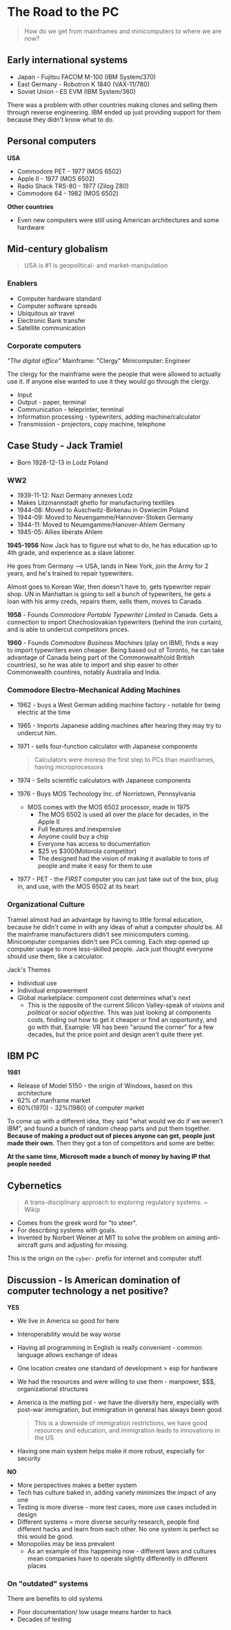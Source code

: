 # The Road to the PC
>How do we get from mainframes and minicomputers to where we are now?

##  Early international systems
* Japan - Fujitsu FACOM M-100 (IBM System/370)
* East Germany - Robotron K 1840 (VAX-11/780)
* Soviet Union - ES EVM (IBM System/360)

There was a problem with other countries making clones and selling them through reverse engineering. IBM ended up just providing support for them because they didn't know what to do.

## Personal computers
**USA**
* Commodore PET - 1977 (MOS 6502)
* Apple II - 1977 (MOS 6502)
* Radio Shack TRS-80 - 1977 (Zilog Z80)
* Commodore 64 - 1982 (MOS 6502)

**Other countries**
* Even new computers were still using American architectures and some hardware

## Mid-century globalism
>USA is #1 is geopolitical- and market-manipulation

### Enablers
* Computer hardware standard
* Computer software spreads
* Ubiquitous air travel
* Electronic Bank transfer
* Satellite communication

### Corporate computers
*"The digital office"*
Mainframe: "Clergy"
Minicomputer: Engineer

The clergy for the mainframe were the people that were allowed to actually use it. If anyone else wanted to use it they would go through the clergy.

* Input
* Output - paper, terminal
* Communication - teleprinter, terminal
* Information processing - typewriters, adding machine/calculator
* Transmission - projectors, copy machine, telephone

## Case Study - Jack Tramiel
* Born 1928-12-13 in Lodz Poland

### WW2
* 1939-11-12: Nazi Germany annexes Lodz
* Makes Litzmannstadt ghetto for manufacturing textliles
* 1944-08: Moved to Auschwitz-Birkenau in Oswiecim Poland
* 1944-09: Moved to Neuengamme/Hannover-Stoken Germany
* 1944-11: Moved to Neuengamme/Hanover-Ahlem Germany
* 1945-05: Allies liberate Ahlem

**1945-1956**
Now Jack has to figure out what to do, he has education up to 4th grade, and experience as a slave laborer.

He goes from Germany --> USA, lands in New York, join the Army for 2 years, and he's trained to repair typewriters.

Almost goes to Korean War, then doesn't have to, gets typewriter repair shop. UN in Manhattan is going to sell a bunch of typewriters, he gets a loan with his army creds, repairs them, sells them, moves to Canada.

**1958** - Founds *Commodore Portable Typewriter Limited* in Canada. Gets a connection to import Chechoslovakian typewriters (behind the iron curtain), and is able to undercut competitors prices.

**1960** - Founds *Commodore Business Machines* (play on IBM), finds a way to import typewriters even cheaper. Being based out of Toronto, he can take advantage of Canada being part of the Commonwealth(old British countries), so he was able to import and ship easier to other Commonwealth countires, notably Australia and India.

### Commodore Electro-Mechanical Adding Machines
* 1962 - buys a West German adding machine factory - notable for being electric at the time
* 1965 - Imports Japanese adding machines after hearing they may try to undercut him.
* 1971 - sells four-function calculator with Japanese components
    > Calculators were moreso the first step to PCs than mainframes, having microprocessors

* 1974 - Sells scientific calculators with Japanese components
* 1976 - Buys MOS Technology Inc. of Norristown, Pennsylvania
    * MOS comes with the MOS 6502 processor, made in 1975
        * The MOS 6502 is used all over the place for decades, in the Apple II
        * Full features and inexpensive
        * Anyone could buy a chip
        * Everyone has access to documentation
        * $25 vs $300(Motorola competitor)
        * The designed had the vision of making it available to tons of people and make it easy for them to use
* 1977 - PET - the *FIRST* computer you can just take out of the box, plug in, and use, with the MOS 6502 at its heart

### Organizational Culture
Tramiel almost had an advantage by having to little formal education, because he didn't come in with any ideas of what a computer *should* be. All the mainframe manufacturers didn't see minicomputers coming. Minicomputer companies didn't see PCs coming. Each step opened up computer usage to more less-skilled people. Jack just thought everyone should use them, like a calculator.

Jack's Themes
* Individual use
* Individual empowerment
* Global marketplace: component cost determines what's next
    * This is the opposite of the current Silicon Valley-speak of *visions* and *political* or *social objective*. This was just looking at components costs, finding out how to get it cheaper or find an opportunity, and go with that. Example: VR has been "around the corner" for a few decades, but the price point and design aren't quite there yet.

## IBM PC
**1981**
* Release of Model 5150 - the origin of Windows, based on this architecture
* 62% of manframe market
* 60%(1970) - 32%(1980) of computer market

To come up with a different idea, they said "what would we do if we weren't IBM", and found a bunch of random cheap parts and put them together. **Because of making a product out of pieces anyone can get, people just made their own**. Then they got a ton of competitors and some are better.

**At the same time, Microsoft made a bunch of money by having IP that people needed**

## Cybernetics
>A trans-disciplinary approach to exploring regulatory systems. ~ Wikip

* Comes from the greek word for "to steer".
* For describing systems with goals.
* Invented by Norbert Weiner at MIT to solve the problem on aiming anti-aircraft guns and adjusting for missing.

This is the origin on the `cyber-` prefix for internet and computer stuff.

## Discussion - Is American domination of computer technology a net positive?
**YES**
* We live in America so good for here
* Interoperability would be way worse
* Having all programming in English is really convenient - common language allows exchange of ideas
* One location creates one standard of development > esp for hardware
* We had the resources and were willing to use them - manpower, $$$, organizational structures
* America is the melting pot - we have the diversity here, especially with post-war immigration, but immigration in general has always been good
    > This is a downside of immigration restrictions, we have good resources and education, and immigration leads to innovations in the US

* Having one main system helps make it more robust, especially for security


**NO**
* More perspectives makes a better system
* Tech has culture baked in, adding variety minimizes the impact of any one
* Testing is more diverse - more test cases, more use cases included in design
* Different systems = more diverse security research, people find different hacks and learn from each other. No one system is perfect so this would be good.
* Monopolies may be less prevalent
    * As an example of this happening now - different laws and cultures mean companies have to operate slightly differently in different places


### On "outdated" systems
There are benefits to old systems
* Poor documentation/ low usage means harder to hack
* Decades of testing
